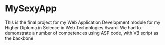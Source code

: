 MySexyApp
=========
This is the final project for my Web Application Development module for my Higher Diploma in Science in Web Technologies Award. We had to demonstrate a number of competencies using ASP code, with VB script as the backbone
